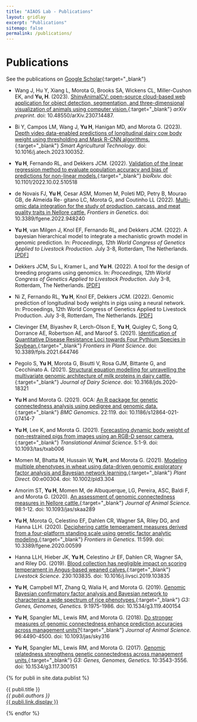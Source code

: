```yaml
---
title: "AIAOS Lab - Publications"
layout: gridlay
excerpt: "Publications"
sitemap: false
permalink: /publications/
---
```



# Publications


<!--
## Highlights
(For a full list see [below](#full-list) or go to [Google Scholar](https://scholar.google.com/citations?user=et6IhFcAAAAJ))
{% assign number_printed = 0 %}
{% for publi in site.data.publist %}
{% assign even_odd = number_printed | modulo: 2 %}
{% if publi.highlight == 1 %}
{% if even_odd == 0 %}
<div class="row">
{% endif %}
<div class="col-sm-6 clearfix">
 <div class="well">
  <pubtit>{{ publi.title }}</pubtit>
  <img src="{{ site.url }}{{ site.baseurl }}/images/pubpic/{{ publi.image }}" class="img-responsive" width="33%" style="float: left" />
  <p>{{ publi.description }}</p>
  <p><em>{{ publi.authors }}</em></p>
  <p><strong><a href="{{ publi.link.url }}">{{ publi.link.display }}</a></strong></p>
  <p class="text-danger"><strong> {{ publi.news1 }}</strong></p>
  <p> {{ publi.news2 }}</p>
 </div>
</div>
{% assign number_printed = number_printed | plus: 1 %}
{% if even_odd == 1 %}
</div>
{% endif %}
{% endif %}
{% endfor %}
{% assign even_odd = number_printed | modulo: 2 %}
{% if even_odd == 1 %}
</div>
{% endif %}
<p> &nbsp; </p>
-->

See the publications on [Google Scholar](https://scholar.google.com/citations?user=JdcOaX0AAAAJ&hl=en){:target="_blank"}
- Wang J, Hu Y, Xiang L, Morota G, Brooks SA, Wickens CL, Miller-Cushon EK, and **Yu, H**. (2023). [ShinyAnimalCV: open-source cloud-based web application for object detection, segmentation, and three-dimensional visualization of animals using computer vision.](https://arxiv.org/abs/2307.14487){:target="_blank"} _arXiv preprint_. doi: 10.48550/arXiv.2307.14487.

- Bi Y, Campos LM, Wang J, **Yu H**, Hanigan MD, and Morota G. (2023). [Depth video data-enabled predictions of longitudinal dairy cow body weight using thresholding and Mask R-CNN algorithms.](https://doi.org/10.1016/j.atech.2023.100352){:target="_blank"} _Smart Agricultural Technology_. doi: 10.1016/j.atech.2023.100352.

- **Yu H**, Fernando RL, and Dekkers JCM. (2022). [Validation of the linear regression method to evaluate population accuracy and bias of predictions for non-linear models.](https://www.biorxiv.org/content/10.1101/2022.10.02.510518){:target="_blank"} _bioRxiv._ doi: 10.1101/2022.10.02.510518 

- de Novais FJ, **Yu H**, Cesar ASM, Momen M, Poleti MD, Petry B, Mourao GB, de Almeida Re-
gitano LC, Morota G, and Coutinho LL (2022). [Multi-omic data integration for the study of production, carcass, and meat quality traits in Nellore cattle.](https://www.frontiersin.org/articles/10.3389/fgene.2022.948240/full) _Frontiers in Genetics_. doi: 10.3389/fgene.2022.948240

- **Yu H**, van Milgen J, Knol EF, Fernando RL, and Dekkers JCM. (2022). A bayesian hierarchical model to integrate a mechanistic growth model in genomic prediction. In: _Proceedings, 12th World Congress of Genetics Applied to Livestock Production._ July 3-8, Rotterdam, The Netherlands. [[PDF]](https://www.wageningenacademic.com/pb-assets/wagen/WCGALP2022/13_013.pdf)

- Dekkers JCM, Su L, Kramer L, and **Yu H**. (2022). A tool for the design of breeding programs using genomics. In: _Proceedings, 12th World Congress of Genetics Applied to Livestock Production._ July 3-8, Rotterdam, The Netherlands. [[PDF]](https://www.wageningenacademic.com/pb-assets/wagen/WCGALP2022/45_006.pdf)

- Ni Z, Fernando RL, **Yu H**, Knol EF, Dekkers JCM. (2022). Genomic prediction of longitudinal body weights in pigs using a neural network. In: Proceedings, 12th World Congress of Genetics Applied to Livestock Production. July 3-8, Rotterdam, The Netherlands. [[PDF]](https://www.wageningenacademic.com/pb-assets/wagen/WCGALP2022/60_013.pdf)

- Clevinger EM, Biyashev R, Lerch-Olson E, **Yu H**, Quigley C, Song Q, Dorrance AE, Robertson AE, and Maroof S. (2021). [Identification of Quantitative Disease Resistance Loci towards Four Pythium Species in Soybean.](https://www.frontiersin.org/articles/10.3389/fpls.2021.644746/abstract){:target="_blank"} _Frontiers in Plant Science_. doi: 10.3389/fpls.2021.644746

- Pegolo S, **Yu H**, Morota G, Bisutti V, Rosa GJM, Bittante G, and Cecchinato A. (2021). [Structural equation modelling for unravelling the multivariate genomic architecture of milk proteins in dairy cattle.](https://doi.org/10.3168/jds.2020-18321){:target="_blank"} _Journal of Dairy Science_. doi: 10.3168/jds.2020-18321

- **Yu H** and Morota G. (2021). GCA: [An R package for genetic connectedness analysis using pedigree and genomic data.](https://bmcgenomics.biomedcentral.com/articles/10.1186/s12864-021-07414-7){:target="_blank"} _BMC Genomics_. 22:119. doi: 10.1186/s12864-021-07414-7

- **Yu H**, Lee K, and Morota G. (2021). [Forecasting dynamic body weight of non-restrained pigs from images using an RGB-D sensor camera.](https://academic.oup.com/tas/advance-article/doi/10.1093/tas/txab006/6102880){:target="_blank"} _Translational Animal Science_. 5:1-9. doi: 10.1093/tas/txab006

- Momen M, Bhatta M, Hussain W, **Yu H**, and Morota G. (2021). [Modeling multiple phenotypes in wheat using data-driven genomic exploratory factor analysis and Bayesian network learning.](https://onlinelibrary.wiley.com/doi/10.1002/pld3.304){:target="_blank"} _Plant Direct._ 00:e00304. doi: 10.1002/pld3.304

- Amorim ST, **Yu H**, Momen M, de Albuquerque, LG, Pereira, ASC, Baldi F, and Morota G. (2020). [An assessment of genomic connectedness measures in Nellore cattle.](https://academic.oup.com/jas/advance-article/doi/10.1093/jas/skaa289/5900679){:target="_blank"} _Journal of Animal Science._ 98:1-12. doi: 10.1093/jas/skaa289

- **Yu H**, Morota G, Celestino EF, Dahlen CR, Wagner SA, Riley DG, and Hanna LLH. (2020). [Deciphering cattle temperament measures derived from a four-platform standing scale using genetic factor analytic modeling.](https://doi.org/10.3389/fgene.2020.00599){:target="_blank"} _Frontiers in Genetics._ 11:599. doi: 10.3389/fgene.2020.00599

- Hanna LLH, Hieber JK, **Yu H**, Celestino Jr EF, Dahlen CR, Wagner SA, and Riley DG. (2019). [Blood collection has negligible impact on scoring temperament in Angus-based weaned calves.](https://doi.org/10.1016/j.livsci.2019.103835){:target="_blank"} _Livestock Science_. 230:103835. doi: 10.1016/j.livsci.2019.103835

- **Yu H**, Campbell MT, Zhang Q, Walia H, and Morota G. (2019). [Genomic Bayesian confirmatory factor analysis and Bayesian network to characterize a wide spectrum of rice phenotypes.](https://doi.org/10.1534/g3.119.400154){:target="_blank"} _G3: Genes, Genomes, Genetics._ 9:1975-1986. doi: 10.1534/g3.119.400154

- **Yu H**, Spangler ML, Lewis RM, and Morota G. (2018). [Do stronger measures of genomic connectedness enhance prediction accuracies across management units?](https://doi.org/10.1093/jas/sky316){:target="_blank"} _Journal of Animal Science._ 96:4490-4500. doi: 10.1093/jas/sky316

- **Yu H**, Spangler ML, Lewis RM, and Morota G. (2017). [Genomic relatedness strengthens genetic connectedness across management units.](https://doi.org/10.1534/g3.117.300151){:target="_blank"} _G3: Genes, Genomes, Genetics._ 10:3543-3556. doi: 10.1534/g3.117.300151

{% for publi in site.data.publist %}

  {{ publi.title }} <br />
  <em>{{ publi.authors }} </em><br /><a href="{{ publi.link.url }}">{{ publi.link.display }}</a>

{% endfor %}
